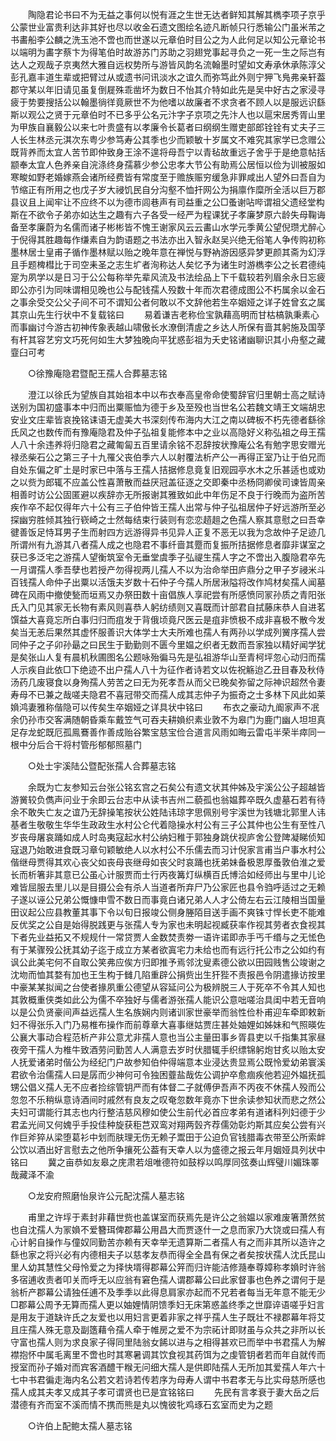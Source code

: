 <!-- { "loadSidebar": true } -->
　　陶隐君论书曰不为无益之事何以悦有涯之生世无达者鲜知其解其檇李项子京乎公蒙世业富贵利达非其好也尽以收金石遗文图绘名迹凡断帧只行悉输公门虽米芾之书畵船李公麟之洗玉池不啻也而世遂以元章伯时目公之为人此何足以知公元章论书以端明为畵字蔡卞为得笔伯时故游苏门苏助之羽翅党事起寻负之一死一生之际岂有达人之观哉子京夷然大雅自远权势所与游皆风韵名流翰墨时望如文寿承休承陈淳父彭孔嘉丰道生辈或把臂过从或遗书问讯淡水之谊久而弥笃此外则宁狎飞鳬弗亲轩葢郡守某以年旧请见虽复倒屣殊乖凿坏为数日不怡其介特如此先是吴中好古之家浸寻疲于势要搜括公以翰墨徜徉竟厥世不为他嗜以故廉者不求贪者不顾人以是服远识繇斯以观公之贤于元章伯时不已多乎公名元汴字子京项之先汴人也以扈宋居秀胥山里为甲族自襄毅公以来七叶贵盛有以孝廉令长葛者曰纲纲生赠吏部郎铨铨有丈夫子三人长生林丞元淇次东粤少参笃寿公其季也少而颖敏十岁属文不难究其家学已念赠公既背养而太宜人苦节即仲致身王涂不遑将母吾宁以青毡故重远子舍乎于是绝意帖括颛奉太宜人色养亲自浣涤终身孺慕少参公忠孝大节公有助焉公居恒以俭为训被服如寒畯如野老婚嫁燕会诸所经费皆有常度至于赡族赈穷缓急非罪咸出人望外曰吾自为节缩正有所用之也戊子岁大祲饥民自分沟壑不恤扞网公为捐廪作糜所全活以巨万郡县议且上闻牢让不应终不以为德市闾巷声有司益重之公□蚤谢呫哔谓祖父遗经堂构斯在不欲令子弟亦如达生之趣有六子各受一经严为程课犹子孝廉梦原六龄失母鞠诲备至孝廉蔚为名儒而诸子彬彬皆不愧王谢家风云云畵山水学元季黄公望倪瓒尤醉心于倪得其胜趣每作缣素自为韵语题之书法亦出入智永赵吴兴绝无俗笔人争传购初称墨林居士皇甫子循作墨林赋以贻之晚年意在禅悦与野衲游因感异梦更颜其斋为幻浮且手题椑槥比于司空耒圣之志生圹者洵称达人矣忆予为诸生时游檇李公之长君德纯寔为夙学以是日习于公公每称举先辈风流及书法绘品上下千载较若列眉余永日忘疲即公亦引为同味谓相见晚也公与配钱孺人殁数十年而次君德成图公不朽属余以金石之事余受交公父子间不可不谓知公者何敢以不文辞他若生卒姻娅之详子姓曾玄之属其京山先生行状中不复载铭曰 
　　易着谦吉老称俭宝孰藉高明而甘枯槁孰秉素心而事幽讨今游古初神传象表越山啸傲长水潦倒清虗之乡达人所保有啬其躬施及国莩有杆其容艺穷文巧死何如生大梦独晚向平犹惑彭祖为夭史铭诸幽聊识其小舟壑之藏韲臼可考 

　　○徐豫庵隐君暨配王孺人合葬墓志铭 

　　澄江以徐氏为望族自其始祖本中以布衣奉高皇帝命使蜀辞官归里朝士高之赋诗送别为国初盛事本中归而出粟赈恤为德于乡及至殁也当世名公若魏文靖王文端胡忠安业文庄辈皆哀挽铭诔语无虚美大书深刻传布海内大江之南以碑板不朽先德者繇徐氏风之也数传而有豫庵隐君及仲子弘祖复能修本中之业以高隐好义称弘祖之母王孺人八十余违养将归隐君之藏匍匐五百里请余铭不忍辞按状豫庵公名有勉字思安赠光禄丞柴石公之第三子十九罹父丧伯季六人以射覆法析产公一再得正室乃让于伯兄而自处东偏之旷土是时家已中落与王孺人拮据修息竟复旧观园亭水木之乐甚适也或劝之以赀为郎辄不应盖公性喜萧散而益厌冠盖征逐之交即秦中丞杨冏卿侯司谏皆周亲相善时访公公固匿避以疾辞亦无所报谢其雅致如此中年伤足不良于行晚而为盗所苦疾作卒不起仅得年六十公有三子伯仲皆王孺人出常与仲子弘祖居仲子好远游所至必探幽穷胜倾其独行嵚崎之士然每结束行装则有恋恋趦趄之色孺人察其意慰之曰吾幸徤善饭足恃耳男子生而射四方远游得异书见异人正复不恶无以我为念故仲子足迹几所谓州有九游其八者孺人成之也隐君不事纤啬其蹷而复振所拮据修息者靡非谋室之获已多泛宅之游孺人望衡筑室令无垂堂虞季子弘禔生孺人字之不啻出入腹隐君卒先一月谓孺人季吾孽也若授产勿得视两儿孺人不以为治命举田庐鼎分之甲子岁祲米斗百钱孺人命仲子出粟以活饿夫岁数十石仲子今孺人所居湫隘将改作鸠材矣孺人闻墓碑在风雨中撤使甃而垣焉又办祭田数十亩倡族人享祀尝有所感愤同冡孙质之青阳张氏入门见其家无长物有素风则喜恭人躬纺绩则又喜既而计部君自拭藤床恭人自进茗馔益大喜竟忘所白事归归而疽发于背俄顷竟尺医云是疽非愤极不成非喜极不散今发矣当无恙后果然其虚怀服善识大体学士大夫所难也孺人有两孙以学成列黉序孺人尝同仲子之子卯孙朂之曰民生于勤勤则不匮今里媪之织者无数而吾家独以精好闻学犹是矣张山人复有晨机秋圃图名公题咏殆徧马先是弘祖游华山至青柯坪忽心动归而孺人示疾自此依□下绝迹不出户孺人八十为征作者诗若文以佐祝觞迨乙丑目春及秋侍汤药几废寝食以身殉孺人劳苦之曰无为死孝吾从而父已晚矣弥留之际神识超然令妻寿母不已兼之哉嗟夫隐君不喜冠带交而孺人成其志仲子为振奇之士多林下风此如莱媍鸿妻雅称偕隐可以传矣生卒姻娅之详具状中铭曰 
　　布衣之豪动九阍家声不冺余仍孙市交客满随朝昏乘车戴笠气可吞夫耕媍织素业敦不为皋门为鹿门幽人坦坦真足存龙蛇既厄孤鳯鶱善作善成贻谷繁宝慈宝俭合道言风雨如晦云雷屯半荣半瘁同一根中分后合干将村管彤郁郁照墓门 

　　○处士宇溪陆公暨配张孺人合葬墓志铭 

　　余既为亡友参知云台张公铭玄宫之石矣公有遗文状其仲姊及宇溪公公子超越皆游黉较负儁声问业于余即云台志中从读书吉州二藐孤也翁媪葬卒既久虚墓石若有待余不敢失亡友之谊乃无辞操笔按状公姓陆讳琼字思佩别号宇溪世为钱塘北郭里人讳基者生敬敬生华华生政政生水村公仑代着隐操水村公有三子公其仲也公生有至性八岁丧母屠哀踊如成人时岛夷寇起水村公纳妇稚于郭独身跳伏视庐舍公登陴凝睇侦知寇退乃始敢进食既习章句颖敏绝人以水村公不乐儒去而习计倪家言甫当户事水村公偕继母贾得其欢心丧父如丧母丧继母如丧父时哀踊也抚弟妹备极恩厚蚤敦伯淮之爱长而析箸非其意已公虽心计服贾而士行丙夜篝灯纵横百氏博洽如经师出与里中儿论难皆屈服去里儿以是目摄公会有杀人当道者所弃尸乃公家匠也县令驺呼适过之无赖子遂以诬公兄弟公慨慷申雪不数日而事竟白诸兄弟人人才公倚左右云江陵相当国量田议起公应县教董其事下令以旬日报竣公侧身塍陌目送手画不爽铢寸悍长吏不能难反优奖之公自是始得脱践更与张孺人专为家也未明起视臧获率作视其劳者衣食视其下者先业益拓又不规规什一常贷贾人金数焚责劵一语许诺即赤手丐千缗与之无恡色有于某骤殁公抚其幼子迄于成立方某者欲寘宅力未给也而有远行托公市之公如约有讽公此美宅何不自取公笑弗应俟方归即推予焉邻沈叟素德公欲以田园贱售公竣谢之沈圽而恤其婺有加也王生构于雠几陷重辟公捐赀出生犴狴不责报邑令阴遣掾访按里中豪某某拟闻之台使者掾夙重公德望从容延问公为极辨脱三人于死卒不令其人知也其敦概重侠类如此公为儒不卒独好与儒者游张孺人能识公意咄嗟治具闺中若无音响以是公负贤豪间声益远孺人生名族娴内则诸训家世豪举而翁性俭朴甫迎车牵即敕新妇不得张乐入门乃易椎布操作而前尊章大喜事继姑贾庄甚处妯娌如姊妹和气照暎佐公襄大事动合程范析产非公意尤非孺人意也当公主量田事乡胥县吏以千指集其家昼夜旁干孺人为椎牛致酒劳问勤苦人人满意去岁时伏腊辄手织缥锦躬炮甘炙以贻太安人抚爱诸弟时偕公为经纪门户故参知伯仲得端意本业浸达贵显焉公既怜爱幼弟寰溪君欲令治儒孺人曰是孱而少神何可令独困虀盐哉佐公调护卒愈痼疾他若迎外媪抚孤甥公倡义孺人无不应者捡综管钥严而有体督二子就傅伊吾声不丙夜不休孺人殁而公忽忽不乐稍纵意诗酒间时戚然有良友之叹奄忽数年竟亦下世余读参知状而悲之然公夫妇可谓能行其志也内行整洁慈风穆如使公生前代必首应孝弟有道诸科列妇德于少君孟光间又何媿乎手投佳种旋获秬芑双鸾对翔两瑴齐荐儒効彰灼斯其应矣公尝有兴作巨斧猝从梁堕葛衫中划而肤理无伤无赖子鬻田于公迫负官钱腊毒衣带至公所索衅公饮以酒出好言慰去之他所争攘死公葢有天幸人以为盛德之报云年月姻娅具列状中铭曰 
　　冀之亩恭如友皋之庑肃若俎唯德符如鼓桴以鸣厚同弦奏山辉璧川媚珠睪哉藏泽不渝 

　　○龙安府照磨怡泉许公元配沈孺人墓志铭 

　　甫里之许垺于素封非藉世赀也盖谋室而获焉先是许公之翁媪以家难废箸萧然贫也自沈孺人为冡媍不爱簪珥俾郡幕公用昌大而贾逐什一之息而家乃大饶或曰孺人有心计躬自操作与僮奴同勤苦亦赖有天幸举无遗算斯二者孺人有之而非其所以造许之繇也家之将兴必有内德相夫子以慈孝友恭而得全全昌有保之者矣按状孺人沈氏昆山里人幼其慧性父母怜爱之为择快壻得郡幕公笄而归许能洁修瀡奉尊嫜称孝媍时许翁多宿逋收责者叩关而呼无以应翁有窘色孺人谓郡幕公曰此家督事也色养之谓何于是翁析产郡幕公请独任逋不及季季以此得息肩家亦起而不兄若者每当无年意不能无少□郡幕公周予无算而孺人更以妯娌情阴馈季妇无床第惑盖终季之世靡谇语嗟乎妇言是用友于道缺许氏之友爱也以用妇言更着非家之祥乎孺人生子既壮不禄郡幕年将艾且庄孺人殊无意及副簉藉令孺人牵于帷房之爱不为宗祏计即财虽与众共之非所以长守富也孺人则为求良家子得同里陆翁女餙以进与之相得甚欢已而举中书君孺人为解襟抱怀中属毛离里不啻也时其寒暑调其饮食视其药饵为之虔管钥者若而年自就传而授室而孙子婚对而宾客酒醴干糇无问细大孺人是供即陆孺人无所加其爱孺人年六十七中书君徧走海内名公若文若诗若传若序为母寿人谓中书君孝无与比实母慈所感也孺人成其夫孝又成其子孝可谓贤也已是宜铭铭曰 
　　先民有言孝衰于妻大岳之后潜德有齐而室不溪而情不携而熊是丸以愧彼牝鸡琢石玄室而史为之题 

　　○许伯上配鲍太孺人墓志铭 

